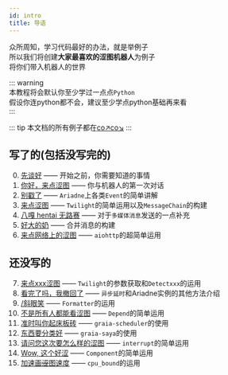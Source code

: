 ```yaml
---
id: intro
title: 导语
---
```

众所周知，学习代码最好的办法，就是举例子  
所以我们将创建**大家最喜欢的涩图机器人**为例子  
将你们带入机器人的世界

::: warning  
本教程将会默认你至少学过一点点`Python`  
假设你连python都不会，建议至少学点python基础再来看  
:::

::: tip
本文档的所有例子都在[co↗co↘](https://github.com/Graiax-Community/EroEroBot)
:::

## 写了的(包括没写完的)
0. [先谈好](0_before_start) —— 开始之前，你需要知道的事情
1. [你好，来点涩图](1_hello_ero) —— 你与机器人的第一次对话
2. [别戳了](2_other_event) —— `Ariadne`上各类`Event`的简单讲解
3. [来点涩图](3_ero_comes) —— `Twilight`的简单运用以及`MessageChain`的构建
4. [八嘎 hentai 无路赛](4_kugimiya) —— 对于`多媒体消息`发送的一点补充
5. [好大的奶](5_forward_message) —— 合并消息的构建
6. [来点网络上的涩图](6_ero_from_net) —— `aiohttp`的超简单运用

## 还没写的
7. [来点xxx涩图]() —— `Twilight`的参数获取和`Detectxxx`的运用
8. [看完了吗，我撤回了]() —— `异步延时`和Ariadne实例的其他方法介绍
8. [/斜眼笑]() —— `Formatter`的运用
9. [不是所有人都能看涩图]() —— `Depend`的简单运用
10. [准时叫你起床板砖]() —— `graia-scheduler`的使用
11. [东西要分类好]() —— `graia-saya`的使用
12. [请问您这次要怎么样的涩图]() —— `interrupt`的简单运用
13. [Wow, 这个好涩]() —— `Component`的简单运用
14. [加速画~~涩~~图速度]() —— `cpu_bound`的运用